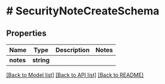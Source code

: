 # # SecurityNoteCreateSchema

## Properties

Name | Type | Description | Notes
------------ | ------------- | ------------- | -------------
**notes** | **string** |  |

[[Back to Model list]](../../README.md#models) [[Back to API list]](../../README.md#endpoints) [[Back to README]](../../README.md)
